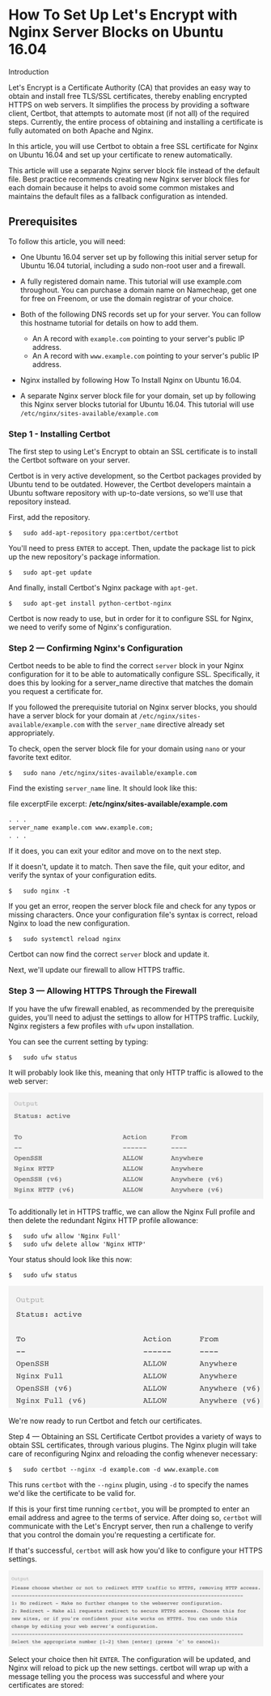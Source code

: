 # How To Set Up Let's Encrypt with Nginx Server Blocks on Ubuntu 16.04

Introduction

Let's Encrypt is a Certificate Authority (CA) that provides an easy way to obtain and install free TLS/SSL certificates, thereby enabling encrypted HTTPS on web servers. It simplifies the process by providing a software client, Certbot, that attempts to automate most (if not all) of the required steps. Currently, the entire process of obtaining and installing a certificate is fully automated on both Apache and Nginx.

In this article, you will use Certbot to obtain a free SSL certificate for Nginx on Ubuntu 16.04 and set up your certificate to renew automatically.

This article will use a separate Nginx server block file instead of the default file. Best practice recommends creating new Nginx server block files for each domain because it helps to avoid some common mistakes and maintains the default files as a fallback configuration as intended.

## Prerequisites
To follow this article, you will need:

-	One Ubuntu 16.04 server set up by following this initial server setup for Ubuntu 16.04 tutorial, including a sudo non-root user and a firewall.
-	A fully registered domain name. This tutorial will use example.com throughout. You can purchase a domain name on Namecheap, get one for free on Freenom, or use the domain registrar of your choice.
-	Both of the following DNS records set up for your server. You can follow this hostname tutorial for details on how to add them.

	-	An A record with `example.com` pointing to your server's public IP address.
	-	An A record with `www.example.com` pointing to your server's public IP address.

-	Nginx installed by following How To Install Nginx on Ubuntu 16.04.
-	A separate Nginx server block file for your domain, set up by following this Nginx server blocks tutorial for Ubuntu 16.04. This tutorial will use `/etc/nginx/sites-available/example.com`

###	Step 1 -	Installing Certbot

The first step to using Let's Encrypt to obtain an SSL certificate is to install the Certbot software on your server.

Certbot is in very active development, so the Certbot packages provided by Ubuntu tend to be outdated. However, the Certbot developers maintain a Ubuntu software repository with up-to-date versions, so we'll use that repository instead.

First, add the repository.

```
$ 	sudo add-apt-repository ppa:certbot/certbot
```

You'll need to press `ENTER` to accept. Then, update the package list to pick up the new repository's package information.

```
$	sudo apt-get update
```

And finally, install Certbot's Nginx package with `apt-get`.

```
$ 	sudo apt-get install python-certbot-nginx
```

Certbot is now ready to use, but in order for it to configure SSL for Nginx, we need to verify some of Nginx's configuration.

###	Step 2 — Confirming Nginx's Configuration

Certbot needs to be able to find the correct `server` block in your Nginx configuration for it to be able to automatically configure SSL. Specifically, it does this by looking for a server_name directive that matches the domain you request a certificate for.

If you followed the prerequisite tutorial on Nginx server blocks, you should have a server block for your domain at `/etc/nginx/sites-available/example.com` with the `server_name` directive already set appropriately.

To check, open the server block file for your domain using `nano` or your favorite text editor.

```
$	sudo nano /etc/nginx/sites-available/example.com
```

Find the existing `server_name` line. It should look like this:

file excerptFile excerpt: **/etc/nginx/sites-available/example.com**

```
. . .
server_name example.com www.example.com;
. . .
```

If it does, you can exit your editor and move on to the next step.

If it doesn't, update it to match. Then save the file, quit your editor, and verify the syntax of your configuration edits.

```
$	sudo nginx -t
```

If you get an error, reopen the server block file and check for any typos or missing characters. Once your configuration file's syntax is correct, reload Nginx to load the new configuration.

```
$	sudo systemctl reload nginx
```

Certbot can now find the correct `server` block and update it.

Next, we'll update our firewall to allow HTTPS traffic.

###	Step 3 — Allowing HTTPS Through the Firewall

If you have the ufw firewall enabled, as recommended by the prerequisite guides, you'll need to adjust the settings to allow for HTTPS traffic. Luckily, Nginx registers a few profiles with `ufw` upon installation.

You can see the current setting by typing:

```
$	sudo ufw status
```

It will probably look like this, meaning that only HTTP traffic is allowed to the web server:

![my image is missing: ufwStatusoutputimg..!](https://github.com/kbab6aoo/HowToArticles/blob/myHowToArticles/images/ufwStatusoutputimg.png)

To additionally let in HTTPS traffic, we can allow the Nginx Full profile and then delete the redundant Nginx HTTP profile allowance:

```
$	sudo ufw allow 'Nginx Full'
$	sudo ufw delete allow 'Nginx HTTP'
```

Your status should look like this now:

```
$	sudo ufw status
```

![my image is missing: ufwStatusHTTPimg..!](https://github.com/kbab6aoo/HowToArticles/blob/myHowToArticles/images/ufwStatusHTTPimg.png)

We're now ready to run Certbot and fetch our certificates.

Step 4 — Obtaining an SSL Certificate
Certbot provides a variety of ways to obtain SSL certificates, through various plugins. The Nginx plugin will take care of reconfiguring Nginx and reloading the config whenever necessary:

```
$	sudo certbot --nginx -d example.com -d www.example.com
```
This runs `certbot` with the `--nginx` plugin, using `-d` to specify the names we'd like the certificate to be valid for.

If this is your first time running `certbot`, you will be prompted to enter an email address and agree to the terms of service. After doing so, `certbot` will communicate with the Let's Encrypt server, then run a challenge to verify that you control the domain you're requesting a certificate for.

If that's successful, `certbot` will ask how you'd like to configure your HTTPS settings.

![my image is missing: certoutputimg..!](https://github.com/kbab6aoo/HowToArticles/blob/myHowToArticles/images/certoutputimg.png)

Select your choice then hit `ENTER`. The configuration will be updated, and Nginx will reload to pick up the new settings. certbot will wrap up with a message telling you the process was successful and where your certificates are stored:































